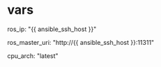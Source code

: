 # vars

ros_ip: "{{ ansible_ssh_host }}"

ros_master_uri: "http://{{ ansible_ssh_host }}:11311"

cpu_arch: "latest"